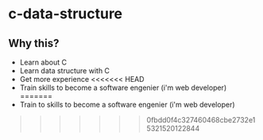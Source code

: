 # c-data-structure


## Why this?

- Learn about C
- Learn data structure with C
- Get more experience
<<<<<<< HEAD
- Train skills to become a software engenier (i'm web developer)
=======
- Train to skills to become a software engenier (i'm web developer)
>>>>>>> 0fbdd0f4c327460468cbe2732e15321520122844

